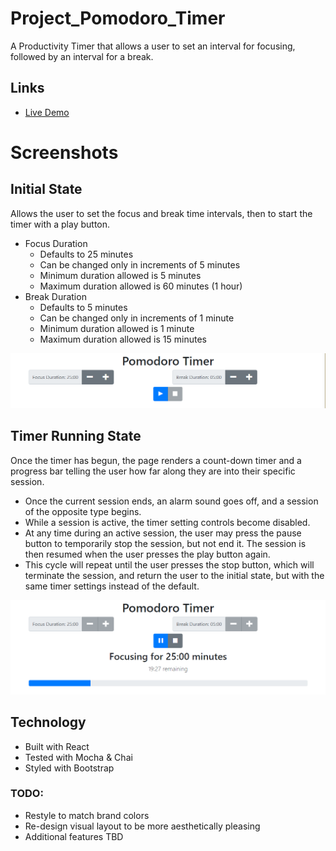 # Project_Pomodoro_Timer
 A Productivity Timer that allows a user to set an interval for focusing, followed by an interval for a break.
 
## Links
- [Live Demo](https://dry-dusk-16081.herokuapp.com/)

# Screenshots
## **Initial State** 
Allows the user to set the focus and break time intervals, then to start the timer with a play button.
- Focus Duration 
  - Defaults to 25 minutes
  - Can be changed only in increments of 5 minutes
  - Minimum duration allowed is 5 minutes
  - Maximum duration allowed is 60 minutes (1 hour)
- Break Duration
  - Defaults to 5 minutes
  - Can be changed only in increments of 1 minute
  - Minimum duration allowed is 1 minute
  - Maximum duration allowed is 15 minutes 
  
![Initial State Screenshot](https://raw.githubusercontent.com/TrevorGlascock/Project_Pomodoro_Timer/main/Screenshots/pom.png)

## **Timer Running State** 
Once the timer has begun, the page renders a count-down timer and a progress bar telling the user how far along they are into their specific session.
- Once the current session ends, an alarm sound goes off, and a session of the opposite type begins.
- While a session is active, the timer setting controls become disabled.
- At any time during an active session, the user may press the pause button to temporarily stop the session, but not end it. The session is then resumed when the user presses the play button again.
- This cycle will repeat until the user presses the stop button, which will terminate the session, and return the user to the initial state, but with the same timer settings instead of the default.

![Session State Screenshot](https://raw.githubusercontent.com/TrevorGlascock/Project_Pomodoro_Timer/main/Screenshots/timer.png)

## Technology
- Built with React
- Tested with Mocha & Chai 
- Styled with Bootstrap

### TODO:
- Restyle to match brand colors
- Re-design visual layout to be more aesthetically pleasing
- Additional features TBD